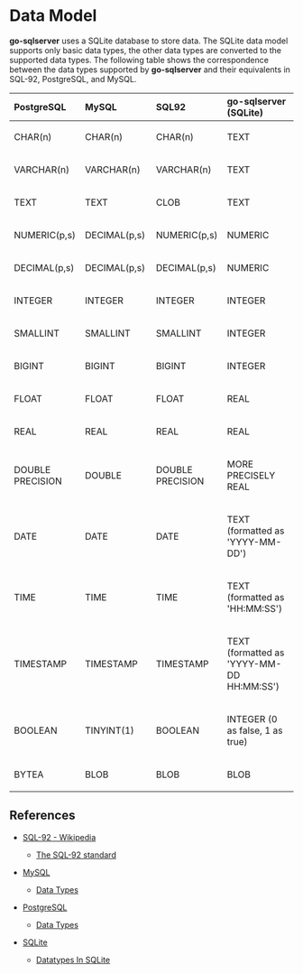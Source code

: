 # Data Model

**go-sqlserver** uses a SQLite database to store data. The SQLite data model supports only basic data types, the other data types are converted to the supported data types. The following table shows the correspondence between the data types supported by **go-sqlserver** and their equivalents in SQL-92, PostgreSQL, and MySQL.

<table>
<colgroup>
<col style="width: 25%" />
<col style="width: 25%" />
<col style="width: 25%" />
<col style="width: 25%" />
</colgroup>
<thead>
<tr>
<th style="text-align: left;">PostgreSQL</th>
<th style="text-align: left;">MySQL</th>
<th style="text-align: left;">SQL92</th>
<th style="text-align: left;">go-sqlserver (SQLite)</th>
</tr>
</thead>
<tbody>
<tr>
<td style="text-align: left;"><p>CHAR(n)</p></td>
<td style="text-align: left;"><p>CHAR(n)</p></td>
<td style="text-align: left;"><p>CHAR(n)</p></td>
<td style="text-align: left;"><p>TEXT</p></td>
</tr>
<tr>
<td style="text-align: left;"><p>VARCHAR(n)</p></td>
<td style="text-align: left;"><p>VARCHAR(n)</p></td>
<td style="text-align: left;"><p>VARCHAR(n)</p></td>
<td style="text-align: left;"><p>TEXT</p></td>
</tr>
<tr>
<td style="text-align: left;"><p>TEXT</p></td>
<td style="text-align: left;"><p>TEXT</p></td>
<td style="text-align: left;"><p>CLOB</p></td>
<td style="text-align: left;"><p>TEXT</p></td>
</tr>
<tr>
<td style="text-align: left;"><p>NUMERIC(p,s)</p></td>
<td style="text-align: left;"><p>DECIMAL(p,s)</p></td>
<td style="text-align: left;"><p>NUMERIC(p,s)</p></td>
<td style="text-align: left;"><p>NUMERIC</p></td>
</tr>
<tr>
<td style="text-align: left;"><p>DECIMAL(p,s)</p></td>
<td style="text-align: left;"><p>DECIMAL(p,s)</p></td>
<td style="text-align: left;"><p>DECIMAL(p,s)</p></td>
<td style="text-align: left;"><p>NUMERIC</p></td>
</tr>
<tr>
<td style="text-align: left;"><p>INTEGER</p></td>
<td style="text-align: left;"><p>INTEGER</p></td>
<td style="text-align: left;"><p>INTEGER</p></td>
<td style="text-align: left;"><p>INTEGER</p></td>
</tr>
<tr>
<td style="text-align: left;"><p>SMALLINT</p></td>
<td style="text-align: left;"><p>SMALLINT</p></td>
<td style="text-align: left;"><p>SMALLINT</p></td>
<td style="text-align: left;"><p>INTEGER</p></td>
</tr>
<tr>
<td style="text-align: left;"><p>BIGINT</p></td>
<td style="text-align: left;"><p>BIGINT</p></td>
<td style="text-align: left;"><p>BIGINT</p></td>
<td style="text-align: left;"><p>INTEGER</p></td>
</tr>
<tr>
<td style="text-align: left;"><p>FLOAT</p></td>
<td style="text-align: left;"><p>FLOAT</p></td>
<td style="text-align: left;"><p>FLOAT</p></td>
<td style="text-align: left;"><p>REAL</p></td>
</tr>
<tr>
<td style="text-align: left;"><p>REAL</p></td>
<td style="text-align: left;"><p>REAL</p></td>
<td style="text-align: left;"><p>REAL</p></td>
<td style="text-align: left;"><p>REAL</p></td>
</tr>
<tr>
<td style="text-align: left;"><p>DOUBLE PRECISION</p></td>
<td style="text-align: left;"><p>DOUBLE</p></td>
<td style="text-align: left;"><p>DOUBLE PRECISION</p></td>
<td style="text-align: left;"><p>MORE PRECISELY REAL</p></td>
</tr>
<tr>
<td style="text-align: left;"><p>DATE</p></td>
<td style="text-align: left;"><p>DATE</p></td>
<td style="text-align: left;"><p>DATE</p></td>
<td style="text-align: left;"><p>TEXT (formatted as 'YYYY-MM-DD')</p></td>
</tr>
<tr>
<td style="text-align: left;"><p>TIME</p></td>
<td style="text-align: left;"><p>TIME</p></td>
<td style="text-align: left;"><p>TIME</p></td>
<td style="text-align: left;"><p>TEXT (formatted as 'HH:MM:SS')</p></td>
</tr>
<tr>
<td style="text-align: left;"><p>TIMESTAMP</p></td>
<td style="text-align: left;"><p>TIMESTAMP</p></td>
<td style="text-align: left;"><p>TIMESTAMP</p></td>
<td style="text-align: left;"><p>TEXT (formatted as 'YYYY-MM-DD HH:MM:SS')</p></td>
</tr>
<tr>
<td style="text-align: left;"><p>BOOLEAN</p></td>
<td style="text-align: left;"><p>TINYINT(1)</p></td>
<td style="text-align: left;"><p>BOOLEAN</p></td>
<td style="text-align: left;"><p>INTEGER (0 as false, 1 as true)</p></td>
</tr>
<tr>
<td style="text-align: left;"><p>BYTEA</p></td>
<td style="text-align: left;"><p>BLOB</p></td>
<td style="text-align: left;"><p>BLOB</p></td>
<td style="text-align: left;"><p>BLOB</p></td>
</tr>
</tbody>
</table>

## References

-   [SQL-92 - Wikipedia](https://en.wikipedia.org/wiki/SQL-92)

    -   [The SQL-92 standard](https://www.contrib.andrew.cmu.edu/~shadow/sql/sql1992.txt)

-   [MySQL](https://dev.mysql.com)

    -   [Data Types](https://dev.mysql.com/doc/refman/8.0/en/data-types.html)

-   [PostgreSQL](https://www.postgresql.org)

    -   [Data Types](https://www.postgresql.org/docs/current/datatype.html)

-   [SQLite](https://sqlite.org)

    -   [Datatypes In SQLite](https://sqlite.org/datatype3.html)
